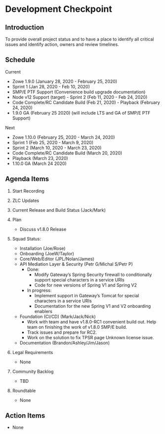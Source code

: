 # Development Checkpoint

Introduction
------------
To provide overall project status and to have a place to identify all critical issues and identify action, owners and review timelines.

Schedule
--------

Current
- Zowe 1.9.0 (January 28, 2020 - February 25, 2020)
- Sprint 1 (Jan 28, 2020 - Feb 10, 2020)
 - SMP/E PTF Support (Convenience build upgrade documentation)
 - Node v12 Support (target)
- Sprint 2 (Feb 11, 2020 - Feb 24, 2020)
 - Code Complete/RC Candidate Build (Feb 21, 2020)
 - Playback (February 24, 2020)
- 1.9.0 GA (February 25 2020) (will include LTS and GA of SMP/E PTF Support)

Next
- Zowe 1.10.0 (February 25, 2020 - March 24, 2020)
- Sprint 1 (Feb 25, 2020 - March 9, 2020)
- Sprint 2 (March 10, 2020 - March 23, 2020)
 - Code Complete/RC Candidate Build (March 20, 2020)
 - Playback (March 23, 2020)
- 1.10.0 GA (March 24 2020)

Agenda Items
------------
1. Start Recording
2. ZLC Updates
3. Current Release and Build Status (Jack/Mark)
4. Plan
     - Discuss v1.8.0 Release
5. Squad Status:
    - Installation (Joe/Rose)
    - Onboarding (JoeW/Taylor)
    - Core/Web/Editor (JPL/Nolan/James)
    - API Mediation Layer & Security (Petr G/Michal S/Petr P)
      - Done:    
        - Modify Gateway’s Spring Security firewall to conditionally support special characters in a service URIs    
        - Code for new versions of Spring V1 and Spring V2
      - In progress:
        - Implement support in Gateway’s Tomcat for special characters in a service URIs      
        - Documentation for the new Spring V1 and V2 onboarding enablers         
    - Foundation (CI/CD) (Mark/Jack/Nick)
      - Work with team and have v1.8.0-RC1 convenient build out. Help team on finishing the work of v1.8.0 SMP/E build.
      - Track issues and prepare for RC2.
      - Work on the solution to fix TPSR page Unknown license issue.
    - Documentation (Brandon/Ashley/Jim/Jason)

6. Legal Requirements
    - None

7. Community Backlog
    - TBD
8. Roundtable
    - None

Action Items
------------
- None
